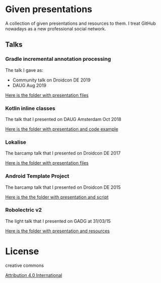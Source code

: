 # Given presentations
A collection of given presentations and resources to them. I treat GitHub nowadays as a new professional social network.

## Talks

### Gradle incremental annotation processing
The talk I gave as:
* Community talk on Droidcon DE 2019
* DAUG Aug 2019

[Here is the folder with presentation files](incremental-build)


### Kotlin inline classes
The talk that I presented on DAUG Amsterdam Oct 2018

[Here is the folder with presentation and code example](inline-classes)

### Lokalise
The barcamp talk that I presented on Droidcon DE 2017

[Here is the folder with presentation files](droidcon-de-2017)

### Android Template Project
The barcamp talk that I presented on Droidcon DE 2015

[Here is the the folder with presentation and script](droidcon-de)

### Robolectric v2
The light talk that I presented on GADG at 31/03/15

[Here is the folder with presentation and resources](robolectric-v2)

# License

creative commons

[Attribution 4.0 International](https://creativecommons.org/licenses/by/4.0/)
